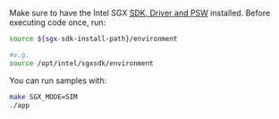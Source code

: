 Make sure to have the Intel SGX [SDK, Driver and PSW](https://github.com/intel/linux-sgx) installed.
Before executing code once, run:
```sh
source ${sgx-sdk-install-path}/environment

#e.g.
source /opt/intel/sgxsdk/environment
```
You can run samples with:
```sh
make SGX_MODE=SIM
./app
```
